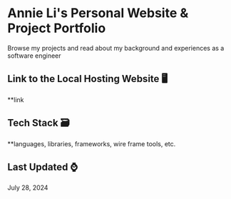 # Annie Li's Personal Website & Project Portfolio 

Browse my projects and read about my background and experiences as a software engineer 

## Link to the Local Hosting Website 🖥️

**link

## Tech Stack 🗃️

**languages, libraries, frameworks, wire frame tools, etc. 

## Last Updated ⌚️
July 28, 2024 
